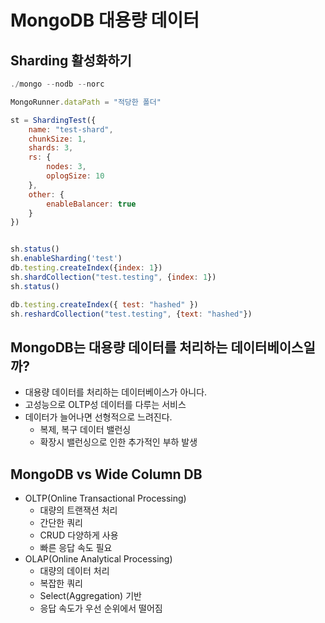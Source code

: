 # MongoDB 대용량 데이터

## Sharding 활성화하기

```javascript
./mongo --nodb --norc

MongoRunner.dataPath = "적당한 폴더"

st = ShardingTest({
    name: "test-shard",
    chunkSize: 1,
    shards: 3,
    rs: {
        nodes: 3,
        oplogSize: 10
    },
    other: {
        enableBalancer: true
    }
})


sh.status()
sh.enableSharding('test')
db.testing.createIndex({index: 1})
sh.shardCollection("test.testing", {index: 1})
sh.status()

db.testing.createIndex({ test: "hashed" })
sh.reshardCollection("test.testing", {text: "hashed"})
```

## MongoDB는 대용량 데이터를 처리하는 데이터베이스일까?

 - 대용량 데이터를 처리하는 데이터베이스가 아니다.
 - 고성능으로 OLTP성 데이터를 다루는 서비스
 - 데이터가 늘어나면 선형적으로 느려진다.
    - 복제, 복구 데이터 밸런싱
    - 확장시 밸런싱으로 인한 추가적인 부하 발생

## MongoDB vs Wide Column DB

 - OLTP(Online Transactional Processing)
    - 대량의 트랜잭션 처리
    - 간단한 쿼리
    - CRUD  다양하게 사용
    - 빠른 응답 속도 필요
 - OLAP(Online Analytical Processing)
    - 대량의 데이터 처리
    - 복잡한 쿼리
    - Select(Aggregation) 기반
    - 응답 속도가 우선 순위에서 떨어짐

 